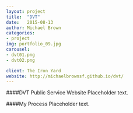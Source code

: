 ```yaml
---
layout: project
title:  "DVT"
date:   2015-08-13
author: Michael Brown
categories:
- project
img: portfolio_09.jpg
carousel:
- dvt01.png
- dvt02.png

client: The Iron Yard
website: http://michaelbrownsf.github.io/dvt/
---
```

####DVT Public Service Website
Placeholder text.

####My Process
Placeholder text.
